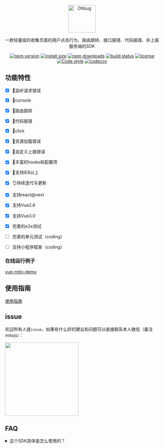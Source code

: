 <div align="center">
    <a href="#" target="_blank">
    <img src="https://i.loli.net/2020/08/21/87uCfjsrWwhA5YL.jpg" alt="Ohbug" height="90">
    </a>
    <p>一款轻量级的收集页面的用户点击行为、路由跳转、接口报错、代码报错、并上报服务端的SDK</p>

[![npm version](https://img.shields.io/npm/v/@zyf2e/mitojs.svg?style=flat-square)](https://www.npmjs.org/package/@zyf2e/mitojs)
[![install size](https://packagephobia.now.sh/badge?p=@zyf2e/mitojs)](https://packagephobia.now.sh/result?p=@zyf2e/mitojs)
[![npm downloads](https://img.shields.io/npm/dm/@zyf2e/mitojs.svg?style=flat-square)](http://npm-stat.com/charts.html?package=@zyf2e/mitojs)
[![build status](https://img.shields.io/travis/clouDr-f2e/mitojs/master.svg?style=flat-square)](https://travis-ci.com/github/clouDr-f2e/mitojs)
[![license](https://img.shields.io/github/license/clouDr-f2e/mitojs)](https://github.com/clouDr-f2e/mitojs/blob/dev/LICENSE)
[![Code style](https://img.shields.io/badge/code_style-prettier-ff69b4.svg?style=flat-square)](https://github.com/prettier/prettier)
[![codecov](https://codecov.io/gh/clouDr-f2e/mitojs/branch/master/graph/badge.svg?token=W7JP5GDOM7)](https://codecov.io/gh/clouDr-f2e/mitojs)

</div>


## 功能特性
- [x] 🔨监听请求错误
- [x] 🔨console
- [x] 🔨路由跳转
- [x] 🔨代码报错
- [x] 🔨click
- [x] 🔨资源加载错误
- [x] 🏅自定义上报错误
- [x] 🚀丰富的hooks和配置项
- [x] 🌝支持IE8以上
- [x] 👌持续迭代与更新
- [x] 支持react@next
- [x] 支持Vue2.6
- [x] 支持Vue3.0
- [x] 完善的e2e测试
- [ ] 完善的单元测试（coding）
- [ ] 支持小程序框架（coding）



### 在线运行例子
[vue-mito-demo](https://static.91jkys.com/web/mito-vue-demo/#/demo/one)



## 使用指南

[使用指南](https://github.com/clouDr-f2e/mitojs/blob/master/docs/guide.md)




## issue

欢迎所有人提`issue`，如果有什么好的建议和问题可以直接联系本人微信（备注mitojs）：

<img src="https://i.loli.net/2020/08/19/prtQbEcF7yu1MfZ.jpg" width="240px" />

## FAQ
<details>
 <summary>这个SDK具体是怎么使用的？</summary>
该SDK是为了抓取前端页面的错误，然后上报到你所配置的接口。至于服务端和错误可视化界面是需要自己实现，适合给有意向自己研发前端监控系统的开发者使用最佳。
</details>




